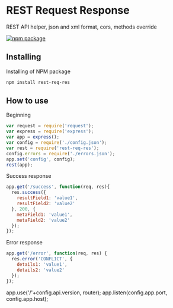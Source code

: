 # REST Request Response
REST API helper, json and xml format, cors, methods override

[![npm package](https://nodei.co/npm/rest-req-res.png?downloads=true&downloadRank=true&stars=true)](https://www.npmjs.com/package/rest-req-res)

## Installing

Installing of NPM package
``` bash
npm install rest-req-res
```

## How to use

Beginning
``` javascript
var request = require('request');
var express = require('express');
var app = express();
var config = require('./config.json');
var rest = require('rest-req-res');
config.errors = require('./errors.json');
app.set('config', config);
rest(app);
```

Success response
``` javascript
app.get('/success', function(req, res){
  res.success({
    resultField1: 'value1',
    resultField2: 'value2'
  }, 200, {
    metaField1: 'value1',
    metaField2: 'value2'
  });
});
```

Error response
``` javascript
app.get('/error', function(req, res) {
  res.error('CONFLICT', {
    details1: 'value1',
    details2: 'value2'
  });
});
```

app.use('/'+config.api.version, router);
app.listen(config.app.port, config.app.host);
```

